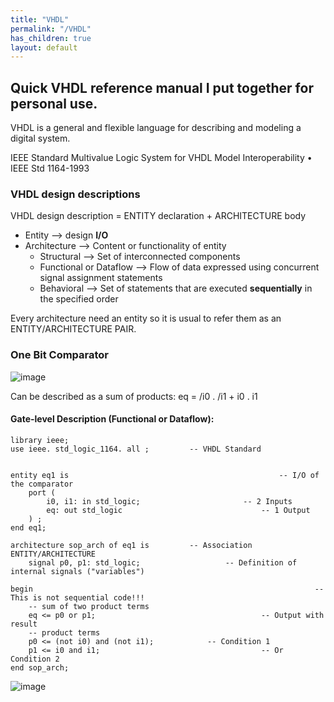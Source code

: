```yaml
---
title: "VHDL"
permalink: "/VHDL"
has_children: true
layout: default
---
```


## Quick VHDL reference manual I put together for personal use. 

VHDL is a general and flexible language for describing and modeling a digital system.

IEEE Standard Multivalue Logic System for VHDL Model Interoperability
• IEEE Std 1164-1993

### VHDL design descriptions

VHDL design description = ENTITY declaration + ARCHITECTURE body

- Entity --> design **I/O**
- Architecture --> Content or functionality of entity
  - Structural --> Set of interconnected components
  - Functional or Dataflow --> Flow of data expressed using concurrent signal assignment statements
  - Behavioral --> Set of statements that are executed **sequentially** in the specified order

 Every architecture need an entity so it is usual to refer them as an ENTITY/ARCHITECTURE PAIR.

### One Bit Comparator

 ![image](https://github.com/Ninja-Spotted/Portefolio/assets/105322822/7fe8d577-14af-4efd-98d0-7a8b498cb999)

Can be described as a sum of products: eq = /i0 . /i1 + i0 . i1

#### Gate-level Description (Functional or Dataflow):

	library ieee;
	use ieee. std_logic_1164. all ;			-- VHDL Standard


	entity eq1 is												-- I/O of the comparator
		port (
			i0, i1: in std_logic;						-- 2 Inputs
			eq: out std_logic								-- 1 Output
		) ;
	end eq1;

	architecture sop_arch of eq1 is			-- Association ENTITY/ARCHITECTURE
		signal p0, p1: std_logic;					-- Definition of internal signals ("variables")
	
	begin																-- This is not sequential code!!!
		-- sum of two product terms
		eq <= p0 or p1;										-- Output with result
		-- product terms
		p0 <= (not i0) and (not i1);			-- Condition 1
		p1 <= i0 and i1;									-- Or Condition 2
	end sop_arch;
 
![image](https://github.com/Ninja-Spotted/Portefolio/assets/105322822/52cedb30-cf90-42b5-ac8d-d0467b3d033f)

